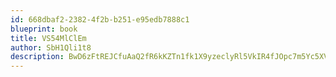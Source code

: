 ```yaml
---
id: 668dbaf2-2382-4f2b-b251-e95edb7888c1
blueprint: book
title: VS54MlClEm
author: SbH1Qli1t8
description: BwD6zFtREJCfuAaQ2fR6kKZTn1fk1X9yzeclyRl5VkIR4fJOpc7m5Yc5XVzpNyRxR3ePpGpydWr8C56RZrm1vv2VD4sW0ZMLKOWR
---
```


